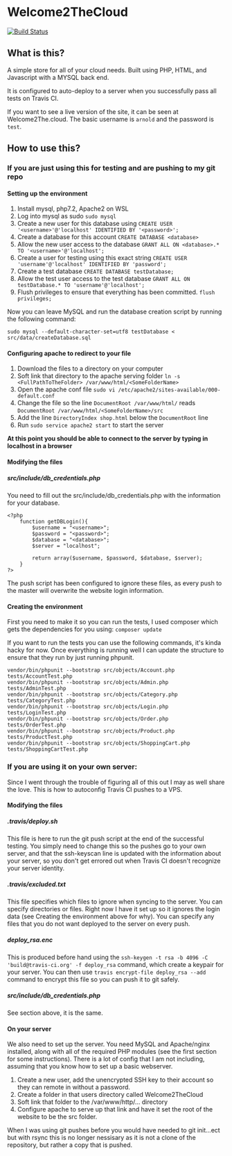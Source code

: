 
# Welcome2TheCloud
[![Build Status](https://travis-ci.com/Nathan-Nesbitt/Welcome2TheCloud.svg?token=D4VK1pxxdxMWgNqgGdYi&branch=master)](https://travis-ci.com/Nathan-Nesbitt/Welcome2TheCloud) 

## What is this?
A simple store for all of your cloud needs. Built using PHP, HTML, and Javascript with a MYSQL back end. 

It is configured to auto-deploy to a server when you successfully pass all tests on Travis CI. 

If you want to see a live version of the site, it can be seen at Welcome2The.cloud. The basic username is `arnold` and the password is `test`.

## How to use this?

### If you are just using this for testing and are pushing to my git repo

#### Setting up the environment
1. Install mysql, php7.2, Apache2 on WSL
2. Log into mysql as sudo `sudo mysql`
3. Create a new user for this database using `CREATE USER '<username>'@'localhost' IDENTIFIED BY '<password>';`
4. Create a database for this account `CREATE DATABASE <database>`
5. Allow the new user access to the database `GRANT ALL ON <database>.* TO '<username>'@'localhost';`
6. Create a user for testing using this exact string `CREATE USER 'username'@'localhost' IDENTIFIED BY 'password';`
7. Create a test database  `CREATE DATABASE testDatabase;`
8. Allow the test user access to the test database `GRANT ALL ON testDatabase.* TO 'username'@'localhost';`
9. Flush privileges to ensure that everything has been committed. `flush privileges;`

Now you can leave MySQL and run the database creation script by running the following command:

```
sudo mysql --default-character-set=utf8 testDatabase < src/data/createDatabase.sql
```

#### Configuring apache to redirect to your file
1. Download the files to a directory on your computer
2. Soft link that directory to the apache serving folder `ln -s <FullPathToTheFolder> /var/www/html/<SomeFolderName>` 
3. Open the apache conf file `sudo vi /etc/apache2/sites-available/000-default.conf`
4. Change the file so the line `DocumentRoot /var/www/html/` reads `DocumentRoot /var/www/html/<SomeFolderName>/src`
5. Add the line `DirectoryIndex shop.html` below the `DocumentRoot` line
6. Run `sudo service apache2 start` to start the server

**At this point you should be able to connect to the server by typing in localhost in a browser**

#### Modifying the files
##### src/include/db_credentials.php
You need to fill out the src/include/db_credentials.php with the information for your database.
```{php}
<?php
	function getDBLogin(){
		$username = "<username>";
		$password = "<password>";
		$database = "<database>";
		$server = "localhost";

		return array($username, $password, $database, $server);
	}
?>
```
The push script has been configured to ignore these files, as every push to the master will overwrite the website login information.

#### Creating the environment

First you need to make it so you can run the tests, I used composer which gets the dependencies for you using: `composer update` 

If you want to run the tests you can use the following commands, it's kinda hacky for now. Once everything is running well I can update the structure to ensure that they run by just running phpunit.

```{php}
vendor/bin/phpunit --bootstrap src/objects/Account.php tests/AccountTest.php
vendor/bin/phpunit --bootstrap src/objects/Admin.php tests/AdminTest.php
vendor/bin/phpunit --bootstrap src/objects/Category.php tests/CategoryTest.php
vendor/bin/phpunit --bootstrap src/objects/Login.php tests/LoginTest.php
vendor/bin/phpunit --bootstrap src/objects/Order.php tests/OrderTest.php
vendor/bin/phpunit --bootstrap src/objects/Product.php tests/ProductTest.php
vendor/bin/phpunit --bootstrap src/objects/ShoppingCart.php tests/ShoppingCartTest.php
```

### If you are using it on your own server:
Since I went through the trouble of figuring all of this out I may as well share the love. This is how to autoconfig Travis CI pushes to a VPS.

#### Modifying the files
##### .travis/deploy.sh
This file is here to run the git push script at the end of the successful testing. You simply need to change this so the pushes go to your own server, and that the ssh-keyscan line is updated with the information about your server, so you don't get errored out when Travis CI doesn't recognize your server identity.

##### .travis/excluded.txt
This file specifies which files to ignore when syncing to the server. You can specify directories or files. Right now I have it set up so it ignores the login data (see Creating the environment above for why). You can specify any files that you do not want deployed to the server on every push.

##### deploy_rsa.enc
This is produced before hand using the `ssh-keygen -t rsa -b 4096 -C 'build@travis-ci.org' -f deploy_rsa` command, which create a keypair for your server. You can then use `travis encrypt-file deploy_rsa --add` command to encrypt this file so you can push it to git safely.   

##### src/include/db_credentials.php
See section above, it is the same.

#### On your server
We also need to set up the server. You need MySQL and Apache/nginx installed, along with all of the required PHP modules (see the first section for some instructions). There is a lot of config that I am not including, assuming that you know how to set up a basic webserver.

1. Create a new user, add the unencrypted SSH key to their account so they can remote in without a password.
2. Create a folder in that users directory called Welcome2TheCloud
3. Soft link that folder to the /var/www/http/... directory
4. Configure apache to serve up that link and have it set the root of the website to be the src folder.

When I was using git pushes before you would have needed to git init...ect but with rsync this is no longer nessisary as it is not a clone of the repository, but rather a copy that is pushed.
